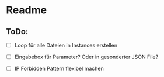 # Readme

## ToDo:
- [ ] Loop für alle Dateien in Instances erstellen
- [ ] Eingabebox für Parameter? Oder in gesonderter JSON File?
- [ ] IP Forbidden Pattern flexibel machen  



